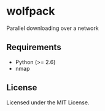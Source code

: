 wolfpack
========

Parallel downloading over a network

Requirements
------------

  * Python (>= 2.6)
  * nmap

License
-------

Licensed under the MIT License.
